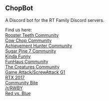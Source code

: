 ChopBot
------
A Discord bot for the RT Family Discord servers.

Find us here:  
[Rooster Teeth Community](https://https//discord.gg/roosterteeth)  
[Cow Chop Community](https://discord.gg/cowchop)  
[Achievement Hunter Community](https://discord.gg/achievementhunter)  
[Sugar Pine 7 Community](https://discord.gg/HUHExdK)  
[Kinda Funny](https://discord.gg/kindafunny)  
[FunHaus Community](https://discord.gg/ecWNNZx)  
[The Creatures Community](https://discord.gg/d5YjjdP)  
[Game Attack/ScrewAttack G1](https://discord.gg/F8fncjr)  
[RTX 2017](https://discord.gg/0oqF8OqUW3gQDZD2)  
[Community Bite](https://discord.gg/zQstVc9)  
[/r/RWBY](https://discord.gg/rwby)  
[Red vs. Blue](https://discord.gg/TkeEJ9D)

